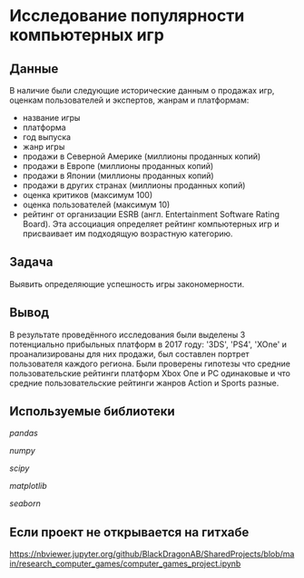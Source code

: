 # Исследование популярности компьютерных игр

## Данные

В наличие были следующие исторические данным о продажах игр, оценкам пользователей и экспертов, жанрам и платформам:

- название игры
- платформа
- год выпуска
- жанр игры
- продажи в Северной Америке (миллионы проданных копий)
- продажи в Европе (миллионы проданных копий)
- продажи в Японии (миллионы проданных копий)
- продажи в других странах (миллионы проданных копий)
- оценка критиков (максимум 100)
- оценка пользователей (максимум 10)
- рейтинг от организации ESRB (англ. Entertainment Software Rating Board). Эта ассоциация определяет рейтинг компьютерных игр и присваивает им подходящую возрастную категорию.

## Задача

Выявить определяющие успешность игры закономерности.

## Вывод
В результате проведённого исследования были выделены 3 потенциально прибыльных платформ в 2017 году: '3DS', 'PS4', 'XOne' и проанализированы для них продажи, был составлен портрет пользователя каждого региона. Были проверены гипотезы что средние пользовательские рейтинги платформ Xbox One и PC одинаковые и что средние пользовательские рейтинги жанров Action и Sports разные.

## Используемые библиотеки

*pandas*

*numpy*

*scipy*

*matplotlib*

*seaborn*

## Если проект не открывается на гитхабе 

https://nbviewer.jupyter.org/github/BlackDragonAB/SharedProjects/blob/main/research_computer_games/computer_games_project.ipynb
